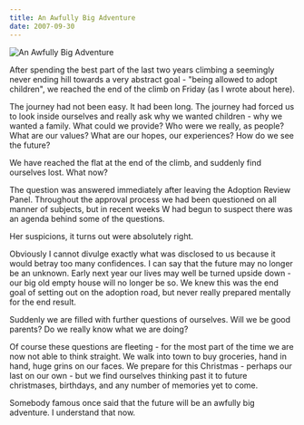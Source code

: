 ```yaml
---
title: An Awfully Big Adventure
date: 2007-09-30
---
```


![An Awfully Big Adventure](https://source.unsplash.com/l7dbl-sUg3k/1600x900)

After spending the best part of the last two years climbing a seemingly never ending hill towards a very abstract goal - "being allowed to adopt children", we reached the end of the climb on Friday (as I wrote about here).

The journey had not been easy. It had been long. The journey had forced us to look inside ourselves and really ask why we wanted children - why we wanted a family. What could we provide? Who were we really, as people? What are our values? What are our hopes, our experiences? How do we see the future?

We have reached the flat at the end of the climb, and suddenly find ourselves lost. What now?

The question was answered immediately after leaving the Adoption Review Panel. Throughout the approval process we had been questioned on all manner of subjects, but in recent weeks W had begun to suspect there was an agenda behind some of the questions.

Her suspicions, it turns out were absolutely right.

Obviously I cannot divulge exactly what was disclosed to us because it would betray too many confidences. I can say that the future may no longer be an unknown. Early next year our lives may well be turned upside down - our big old empty house will no longer be so. We knew this was the end goal of setting out on the adoption road, but never really prepared mentally for the end result.

Suddenly we are filled with further questions of ourselves. Will we be good parents? Do we really know what we are doing?

Of course these questions are fleeting - for the most part of the time we are now not able to think straight. We walk into town to buy groceries, hand in hand, huge grins on our faces. We prepare for this Christmas - perhaps our last on our own - but we find ourselves thinking past it to future christmases, birthdays, and any number of memories yet to come.

Somebody famous once said that the future will be an awfully big adventure. I understand that now.